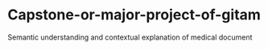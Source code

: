 # Capstone-or-major-project-of-gitam
Semantic understanding and contextual explanation of medical document
